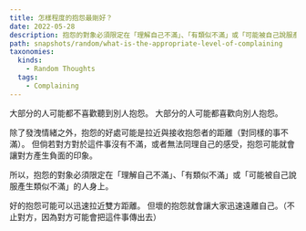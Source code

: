 ```yaml
---
title: 怎樣程度的抱怨最剛好？
date: 2022-05-28
description: 抱怨的對象必須限定在「理解自己不滿」、「有類似不滿」或「可能被自己說服產生類似不滿」的人身上。
path: snapshots/random/what-is-the-appropriate-level-of-complaining
taxonomies:
  kinds: 
    - Random Thoughts
  tags: 
    - Complaining
---
```


大部分的人可能都不喜歡聽到別人抱怨。
大部分的人可能都喜歡向別人抱怨。

除了發洩情緒之外，抱怨的好處可能是拉近與接收抱怨者的距離（對同樣的事不滿）。
但倘若對方對於這件事沒有不滿，或者無法同理自己的感受，抱怨可能就會讓對方產生負面的印象。

所以，抱怨的對象必須限定在「理解自己不滿」、「有類似不滿」或「可能被自己說服產生類似不滿」的人身上。

好的抱怨可能可以迅速拉近雙方距離。
但壞的抱怨就會讓大家迅速遠離自己。（不止對方，因為對方可能會把這件事傳出去）